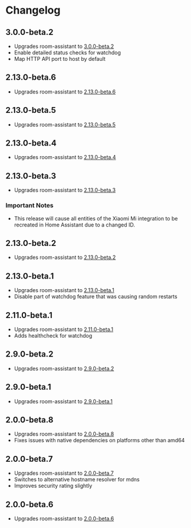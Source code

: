 # Changelog

## 3.0.0-beta.2

- Upgrades room-assistant to [3.0.0-beta.2](https://github.com/mKeRix/room-assistant/releases/tag/v3.0.0-beta.2)
- Enable detailed status checks for watchdog
- Map HTTP API port to host by default

## 2.13.0-beta.6

- Upgrades room-assistant to [2.13.0-beta.6](https://github.com/mKeRix/room-assistant/releases/tag/v2.13.0-beta.6)

## 2.13.0-beta.5

- Upgrades room-assistant to [2.13.0-beta.5](https://github.com/mKeRix/room-assistant/releases/tag/v2.13.0-beta.5)

## 2.13.0-beta.4

- Upgrades room-assistant to [2.13.0-beta.4](https://github.com/mKeRix/room-assistant/releases/tag/v2.13.0-beta.4)

## 2.13.0-beta.3

- Upgrades room-assistant to [2.13.0-beta.3](https://github.com/mKeRix/room-assistant/releases/tag/v2.13.0-beta.3)

### Important Notes

- This release will cause all entities of the Xiaomi Mi integration to be recreated in Home Assistant due to a changed ID.

## 2.13.0-beta.2

- Upgrades room-assistant to [2.13.0-beta.2](https://github.com/mKeRix/room-assistant/releases/tag/v2.13.0-beta.2)

## 2.13.0-beta.1

- Upgrades room-assistant to [2.13.0-beta.1](https://github.com/mKeRix/room-assistant/releases/tag/v2.13.0-beta.1)
- Disable part of watchdog feature that was causing random restarts

## 2.11.0-beta.1

- Upgrades room-assistant to [2.11.0-beta.1](https://github.com/mKeRix/room-assistant/releases/tag/v2.11.0-beta.1)
- Adds healthcheck for watchdog

## 2.9.0-beta.2

- Upgrades room-assistant to [2.9.0-beta.2](https://github.com/mKeRix/room-assistant/releases/tag/v2.9.0-beta.2)

## 2.9.0-beta.1

- Upgrades room-assistant to [2.9.0-beta.1](https://github.com/mKeRix/room-assistant/releases/tag/v2.9.0-beta.1)

## 2.0.0-beta.8

- Upgrades room-assistant to [2.0.0-beta.8](https://github.com/mKeRix/room-assistant/releases/tag/v2.0.0-beta.8)
- Fixes issues with native dependencies on platforms other than amd64

## 2.0.0-beta.7

- Upgrades room-assistant to [2.0.0-beta.7](https://github.com/mKeRix/room-assistant/releases/tag/v2.0.0-beta.7)
- Switches to alternative hostname resolver for mdns
- Improves security rating slightly

## 2.0.0-beta.6

- Upgrades room-assistant to [2.0.0-beta.6](https://github.com/mKeRix/room-assistant/releases/tag/v2.0.0-beta.6)